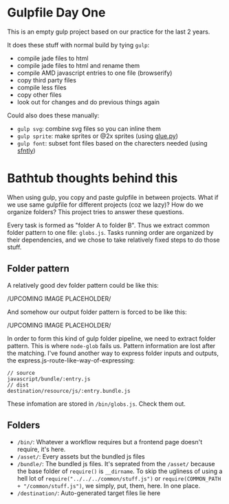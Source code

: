 # Gulpfile Day One

This is an empty gulp project based on our practice for the last 2 years.

It does these stuff with normal build by tying `gulp`:

- compile jade files to html
- compile jade files to html and rename them
- compile AMD javascript entries to one file (browserify)
- copy third party files
- compile less files
- copy other files
- look out for changes and do previous things again

Could also does these manually:

- `gulp svg`: combine svg files so you can inline them
- `gulp sprite`: make sprites or @2x sprites (using [glue.py](https://github.com/jorgebastida/glue))
- `gulp font`: subset font files based on the charecters needed (using [sfntly](https://github.com/googlei18n/sfntly))

# Bathtub thoughts behind this

When using gulp, you copy and paste gulpfile in between projects. What if we use same gulpfile for different projects (coz we lazy)? How do we organize folders? This project tries to answer these questions.

Every task is formed as "folder A to folder B". Thus we extract common folder pattern to one file: `globs.js`.
Tasks running order are organized by their dependencies, and we chose to take relatively fixed steps to do those stuff.

## Folder pattern

A relatively good dev folder pattern could be like this:

/UPCOMING IMAGE PLACEHOLDER/

And somehow our output folder pattern is forced to be like this:

/UPCOMING IMAGE PLACEHOLDER/

In order to form this kind of gulp folder pipeline, we need to extract folder pattern. This is where `node-glob` fails us. Pattern information are lost after the matching.
I've found another way to express folder inputs and outputs, the express.js-route-like-way-of-expressing:

```
// source
javascript/bundle/:entry.js
// dist
destination/resource/js/:entry.bundle.js
```

These infomation are stored in `/bin/globs.js`. Check them out.

## Folders

- `/bin/`: Whatever a workflow requires but a frontend page doesn't require, it's here. 
- `/asset/`: Every assets but the bundled js files
- `/bundle/`: The bundled js files. It's seprated from the `/asset/` because the base folder of `require()` is `__dirname`. To skip the ugliness of using a hell lot of `require("../../../common/stuff.js")` or `require(COMMON_PATH + "/common/stuff.js")`, we simply, put, them, here. In one place.
- `/destination/`: Auto-generated target files lie here

